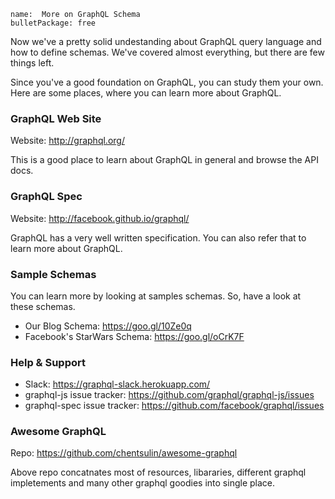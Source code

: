 ```
name:  More on GraphQL Schema
bulletPackage: free
```

Now we've a pretty solid undestanding about GraphQL query language and how to define schemas. We've covered almost everything, but there are few things left. 

Since you've a good foundation on GraphQL, you can study them your own. Here are some places, where you can learn more about GraphQL.

### GraphQL Web Site

Website: <http://graphql.org/>

This is a good place to learn about GraphQL in general and browse the API docs.

### GraphQL Spec

Website: <http://facebook.github.io/graphql/>

GraphQL has a very well written specification. You can also refer that to learn more about GraphQL.

### Sample Schemas

You can learn more by looking at samples schemas. So, have a look at these schemas.

* Our Blog Schema: <https://goo.gl/10Ze0q>
* Facebook's StarWars Schema: <https://goo.gl/oCrK7F>

### Help & Support

* Slack: <https://graphql-slack.herokuapp.com/>
* graphql-js issue tracker: <https://github.com/graphql/graphql-js/issues>
* graphql-spec issue tracker: <https://github.com/facebook/graphql/issues>

### Awesome GraphQL

Repo: <https://github.com/chentsulin/awesome-graphql>

Above repo concatnates most of resources, libararies, different graphql impletements and many other graphql goodies into single place.